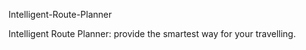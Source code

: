 <div class="OutlineGroup">

<div class="OutlineElement Ltr">

<div class="ParaWrappingDiv">

<span>Intelligent-Route-Planner</span> 



<div class="OutlineElement Ltr">

<div class="ParaWrappingDiv">

<span>Intelligent Route Planner: provide the smartest way for your travelling.</span> 



<div class="OutlineElement Ltr">

<div class="ParaWrappingDiv">

<span></span> 


